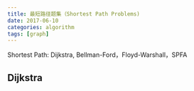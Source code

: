 ```yaml
---
title: 最短路径题集（Shortest Path Problems)
date: 2017-06-10
categories: algorithm
tags: [graph]
---
```


Shortest Path: Dijkstra, Bellman-Ford，Floyd-Warshall，SPFA

## Dijkstra

